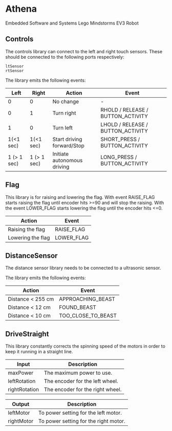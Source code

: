 # Athena
Embedded Software and Systems Lego Mindstorms EV3 Robot

## Controls

The controls library can connect to the left and right touch sensors. These should be connected to the following ports respectively:

```
ltSensor
rtSensor
```

The library emits the following events:

| Left        | Right       | Action                      | Event                     |
|-------------|-------------|-----------------------------|---------------------------|
| 0           | 0           | No change                   | -                         |
| 0           | 1           | Turn right                  | RHOLD / RELEASE / BUTTON_ACTIVITY
| 1           | 0           | Turn left                   | LHOLD / RELEASE / BUTTON_ACTIVITY |
| 1(<1 sec)   | 1(<1 sec)   | Start driving forward/Stop  | SHORT_PRESS / BUTTON_ACTIVITY             |
| 1 (> 1 sec) | 1 (> 1 sec) | Initiate autonomous driving | LONG_PRESS / BUTTON_ACTIVITY               |


## Flag 

This library is for raising and lowering the flag. With event RAISE_FLAG starts raising the flag until encoder hits >=90 and will stop the raising. With the event LOWER_FLAG starts lowering the flag until the encoder hits <=0.

 Action                      | Event                     |
-----------------------------|---------------------------|
 Raising the flag            | RAISE_FLAG                |  
 Lowering the flag           | LOWER_FLAG                | 


## DistanceSensor

The distance sensor library needs to be connected to a ultrasonic sensor.

The library emits the following events:

| Action                      | Event              |
|-----------------------------|--------------------|
| Distance < 255 cm           | APPROACHING_BEAST  |
| Distance < 12 cm            | FOUND_BEAST        |
| Distance < 10 cm            | TOO_CLOSE_TO_BEAST |

## DriveStraight

This library constantly corrects the spinning speed of the motors in order to keep it running in a straight line.

| Input         | Description                      |
|---------------|----------------------------------|
| maxPower      | The maximum power to use.        |
| leftRotation  | The encoder for the left wheel.  |
| rightRotation | The encoder for the right wheel. |

| Output        | Description                           |
|---------------|---------------------------------------|
| leftMotor     | To power setting for the left motor.  |
| rightMotor    | To power setting for the right motor. |
